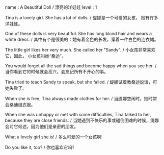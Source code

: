 name : A Beautiful Doll / 漂亮的洋娃娃
level : 1

Tina is a lovely girl. She has a lot of dolls. / 缇娜是一个可爱的女孩， 她有许多洋娃娃。

One of these dolls is very beautiful. She has long blond hair and wears a white dress. / 其中有个是很美的：她有着金色的长发，穿着一件白色的连衣裙。

The little girl likes her very much. She called her "Sandy". / 小女孩非常喜欢它，因此， 小女孩叫她“桑迪”。

You would forget all the sad things and become happy when you see her. / 当你看到它的时候就会高兴，会忘记所有不开心的事。

Tina tried to teach Sandy to speak, but she failed. / 缇娜试着教桑迪说话，可她失败了。

When she is free, Tina always made clothes for her. / 当缇娜空闲时，她时常会桑迪缝衣服。

When she was unhappy or met with some difficulties, Tina talked to her, because they are close friends. / 当她遇到不快乐的事或碰倒困难的时候，缇娜会对它倾述，因为他们是亲密的朋友。

What a lovely girl she is! / 多么可爱的一个女孩啊!

Do you like it, too? / 你也喜欢它吗?
